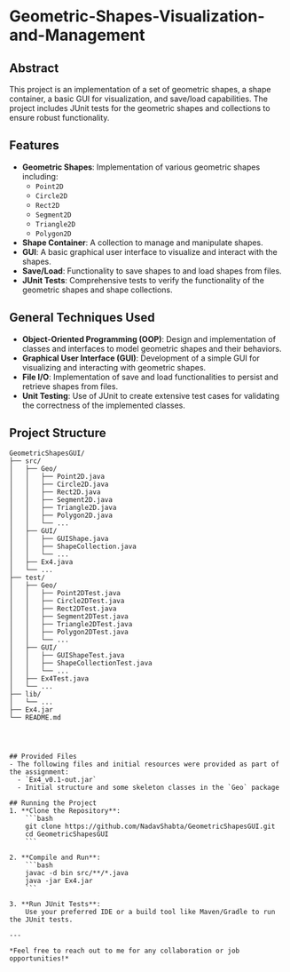 # Geometric-Shapes-Visualization-and-Management

## Abstract
This project is an implementation of a set of geometric shapes, a shape container, a basic GUI for visualization, and save/load capabilities. The project includes JUnit tests for the geometric shapes and collections to ensure robust functionality.

## Features
- **Geometric Shapes**: Implementation of various geometric shapes including:
  - `Point2D`
  - `Circle2D`
  - `Rect2D`
  - `Segment2D`
  - `Triangle2D`
  - `Polygon2D`
- **Shape Container**: A collection to manage and manipulate shapes.
- **GUI**: A basic graphical user interface to visualize and interact with the shapes.
- **Save/Load**: Functionality to save shapes to and load shapes from files.
- **JUnit Tests**: Comprehensive tests to verify the functionality of the geometric shapes and shape collections.

## General Techniques Used
- **Object-Oriented Programming (OOP)**: Design and implementation of classes and interfaces to model geometric shapes and their behaviors.
- **Graphical User Interface (GUI)**: Development of a simple GUI for visualizing and interacting with geometric shapes.
- **File I/O**: Implementation of save and load functionalities to persist and retrieve shapes from files.
- **Unit Testing**: Use of JUnit to create extensive test cases for validating the correctness of the implemented classes.

## Project Structure
```plaintext
GeometricShapesGUI/
├── src/
│   ├── Geo/
│   │   ├── Point2D.java
│   │   ├── Circle2D.java
│   │   ├── Rect2D.java
│   │   ├── Segment2D.java
│   │   ├── Triangle2D.java
│   │   ├── Polygon2D.java
│   │   └── ...
│   ├── GUI/
│   │   ├── GUIShape.java
│   │   ├── ShapeCollection.java
│   │   └── ...
│   ├── Ex4.java
│   └── ...
├── test/
│   ├── Geo/
│   │   ├── Point2DTest.java
│   │   ├── Circle2DTest.java
│   │   ├── Rect2DTest.java
│   │   ├── Segment2DTest.java
│   │   ├── Triangle2DTest.java
│   │   ├── Polygon2DTest.java
│   │   └── ...
│   ├── GUI/
│   │   ├── GUIShapeTest.java
│   │   ├── ShapeCollectionTest.java
│   │   └── ...
│   ├── Ex4Test.java
│   └── ...
├── lib/
│   └── ...
├── Ex4.jar
└── README.md




## Provided Files
- The following files and initial resources were provided as part of the assignment:
  - `Ex4_v0.1-out.jar`
  - Initial structure and some skeleton classes in the `Geo` package

## Running the Project
1. **Clone the Repository**:
    ```bash
    git clone https://github.com/NadavShabta/GeometricShapesGUI.git
    cd GeometricShapesGUI
    ```

2. **Compile and Run**:
    ```bash
    javac -d bin src/**/*.java
    java -jar Ex4.jar
    ```

3. **Run JUnit Tests**:
    Use your preferred IDE or a build tool like Maven/Gradle to run the JUnit tests.

---

*Feel free to reach out to me for any collaboration or job opportunities!*
